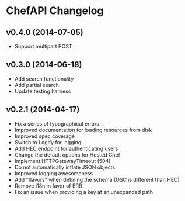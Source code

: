 ChefAPI Changelog
=================

v0.4.0 (2014-07-05)
-------------------
- Support multipart POST

v0.3.0 (2014-06-18)
-------------------
- Add search functionality
- Add partial search
- Update testing harness


v0.2.1 (2014-04-17)
-------------------
- Fix a series of typographical errors
- Improved documentation for loading resources from disk
- Improved spec coverage
- Switch to Logify for logging
- Add HEC endpoint for authenticating users
- Change the default options for Hosted Chef
- Implement HTTPGatewayTimeout (504)
- Do not automatically inflate JSON objects
- Improved logging awesomeness
- Add "flavors" when defining the schema (OSC is different than HEC)
- Remove i18n in favor of ERB
- Fix an issue when providing a key at an unexpanded path
